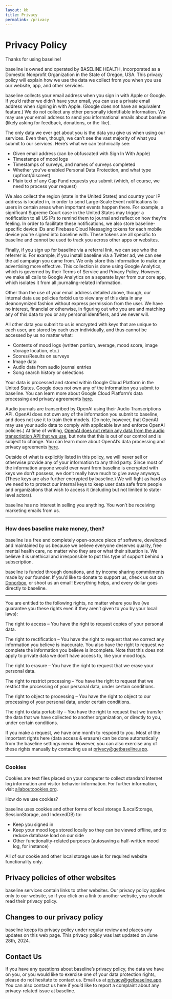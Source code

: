 ```yaml
---
layout: kb
title: Privacy
permalink: /privacy
---
```


# Privacy Policy
Thanks for using baseline!

baseline is owned and operated by BASELINE HEALTH, incorporated as a Domestic Nonprofit Organization in the State of Oregon, USA. This privacy policy will explain how we use the data we collect from you when you use our website, app, and other services.

baseline collects your email address when you sign in with Apple or Google. If you’d rather we didn’t have your email, you can use a private email address when signing in with Apple. (Google does not have an equivalent feature.) We do not collect any other personally identifiable information. We may use your email address to send you informational emails about baseline (likely asking for feedback, donations, or the like).

The only data we ever get about you is the data you give us when using our services. Even then, though, we can’t see the vast majority of what you submit to our services. Here’s what we can technically see:
- Given email address (can be obfuscated with Sign In With Apple)
- Timestamps of mood logs
- Timestamps of surveys, and names of surveys completed
- Whether you’ve enabled Personal Data Protection, and what type (upfront/discreet)
- Plain text of any Gap Fund requests you submit (which, of course, we need to process your request)

We also collect the region (state in the United States) and country your IP address is located in, in order to
send Large-Scale Event notifications to users in certain areas when important events happen there. For example, a 
significant Supreme Court case in the United States may trigger a notification to all US IPs to remind them to 
journal and reflect on how they're feeling. In order to facilitate these notifications, we also store baseline-specific
device IDs and Firebase Cloud Messaging tokens for each mobile device you're signed into baseline with. 
These tokens are all specific to baseline and cannot be used to track you across other apps or websites.

Finally, if you sign up for baseline via a referral link, we can see who the referrer is. For example, if you 
install baseline via a Twitter ad, we can see the ad campaign you came from. We only store this information to make 
our advertising more effective. This collection is done using Google Analytics, which is governed by their Terms of Service and Privacy Policy. However, we make all calls to Google Analytics on a separate layer from our core app, which isolates it from all journaling-related information.

Other than the use of your email address detailed above, though, our internal data use policies forbid us to view any of this data in any deanonymized fashion without express permission from the user. We have no interest, financial or otherwise, in figuring out who you are and matching any of this data to you or any personal identifiers, and we never will.

All other data you submit to us is encrypted with keys that are unique to each user, are stored by each user individually, and thus cannot be accessed by us no matter what:
- Contents of mood logs (written portion, average, mood score, image storage location, etc.)
- Scores/Results on surveys
- Image data
- Audio data from audio journal entries
- Song search history or selections

Your data is processed and stored within Google Cloud Platform in the United States. Google does not own any of the information you submit to baseline. You can learn more about Google Cloud Platform’s data processing and privacy agreements [here](https://cloud.google.com/privacy).

Audio journals are transcribed by OpenAI using their Audio Transcriptions API. OpenAI does not own any of the information you submit to baseline, and does not use it to train their models. (Do note, however, that OpenAI may use your audio data to comply with applicable law and enforce OpenAI policies.) At time of writing, [OpenAI does not retain any data from the audio transcription API that we use](https://platform.openai.com/docs/models/default-usage-policies-by-endpoint), but note that this is out of our control and is subject to change. You can learn more about OpenAI’s data processing and privacy agreements [here](https://openai.com/policies/business-terms/).

Outside of what is explicitly listed in this policy, we will never sell or otherwise provide any of your information to any third party. Since most of the information anyone would ever want from baseline is encrypted with keys we don’t possess, we don’t really have much to give away anyways. (These keys are also further encrypted by baseline.) We will fight as hard as we need to to protect our internal keys to keep user data safe from people and organizations that wish to access it (including but not limited to state-level actors).

baseline has no interest in selling you anything. You won’t be receiving marketing emails from us.

---

### How does baseline make money, then?

baseline is a free and completely open-source piece of software, developed and maintained by us because we believe everyone deserves quality, free mental health care, no matter who they are or what their situation is. We believe it is unethical and irresponsible to put this type of support behind a subscription.

baseline is funded through donations, and by income sharing commitments made by our founder. If you’d like to donate to support us, check us out on [Donorbox](https://donorbox.org/baseline), or shoot us an email! Everything helps, and every dollar goes directly to baseline.

---

You are entitled to the following rights, no matter where you live (we guarantee you these rights even if they aren’t given to you by your local laws):

The right to access – You have the right to request copies of your personal data. 

The right to rectification – You have the right to request that we correct any information you believe is inaccurate. You also have the right to request we complete the information you believe is incomplete. Note that this does not apply to private data we don’t have access to, like your mood logs.

The right to erasure – You have the right to request that we erase your personal data.

The right to restrict processing – You have the right to request that we restrict the processing of your personal data, under certain conditions.

The right to object to processing – You have the right to object to our processing of your personal data, under certain conditions.

The right to data portability – You have the right to request that we transfer the data that we have collected to another organization, or directly to you, under certain conditions.

If you make a request, we have one month to respond to you. Most of the important rights here (data access & erasure) can be done automatically from the baseline settings menu. However, you can also exercise any of these rights manually by contacting us at [privacy@getbaseline.app](mailto:privacy@getbaseline.app).

---

### Cookies

Cookies are text files placed on your computer to collect standard Internet log information and visitor behavior information. For further information, visit [allaboutcookies.org](https://allaboutcookies.org).

How do we use cookies?

baseline uses cookies and other forms of local storage (LocalStorage, SessionStorage, and IndexedDB) to:
- Keep you signed in
- Keep your mood logs stored locally so they can be viewed offline, and to reduce database load on our side
- Other functionality-related purposes (autosaving a half-written mood log, for instance)

All of our cookie and other local storage use is for required website functionality only.

## Privacy policies of other websites

baseline services contain links to other websites. Our privacy policy applies only to our website, so if you click on a link to another website, you should read their privacy policy.

## Changes to our privacy policy
baseline keeps its privacy policy under regular review and places any updates on this web page. This privacy policy was last updated on June 28th, 2024.

## Contact Us 

If you have any questions about baseline’s privacy policy, the data we have on you, or you would like to exercise one of your data protection rights, please do not hesitate to contact us. Email us at [privacy@getbaseline.app](mailto:privacy@getbaseline.app). You can also contact us here if you’d like to report a complaint about any privacy-related issue at baseline.
